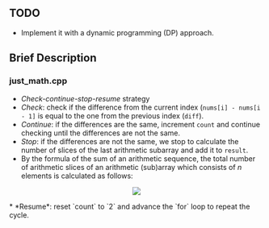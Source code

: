## TODO

* Implement it with a dynamic programming (DP) approach.

## Brief Description

### just_math.cpp

* *Check-continue-stop-resume* strategy
* *Check*: check if the difference from the current index (`nums[i] - nums[i - 1]` is equal to the one from the previous index (`diff`).
* *Continue*: if the differences are the same, increment `count` and continue checking until the differences are not the same.
* *Stop*: if the differences are not the same, we stop to calculate the number of slices of the last arithmetic subarray and add it to `result`.
* By the formula of the sum of an arithmetic sequence, the total number of arithmetic slices of an arithmetic (sub)array which consists of *n* elements is calculated as follows:
<p align="center">
  <img src="https://latex.codecogs.com/svg.latex?\frac{(n-1)(n-2)}{2}">
</p>
* *Resume*: reset `count` to `2` and advance the `for` loop to repeat the cycle.